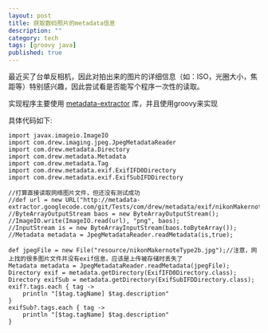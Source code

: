 ```yaml
---
layout: post
title: 获取数码照片的metadata信息
description: ""
category: tech
tags: [groovy java]
published: true
---
```


最近买了台单反相机，因此对拍出来的图片的详细信息（如：ISO，光圈大小，焦距等）特别感兴趣，因此尝试看是否能写个程序一次性的读取。

实现程序主要使用 [metadata-extractor](http://code.google.com/p/metadata-extractor/) 库，并且使用groovy来实现

具体代码如下:

    import javax.imageio.ImageIO
    import com.drew.imaging.jpeg.JpegMetadataReader
    import com.drew.metadata.Directory
    import com.drew.metadata.Metadata
    import com.drew.metadata.Tag
    import com.drew.metadata.exif.ExifIFD0Directory
    import com.drew.metadata.exif.ExifSubIFDDirectory
    
    //打算直接读取网络图片文件，但还没有测试成功
    //def url = new URL("http://metadata-extractor.googlecode.com/git/Tests/com/drew/metadata/exif/nikonMakernoteType2b.jpg")
    //ByteArrayOutputStream baos = new ByteArrayOutputStream();
    //ImageIO.write(ImageIO.read(url), "png", baos);
    //InputStream is = new ByteArrayInputStream(baos.toByteArray());
    //Metadata metadata = JpegMetadataReader.readMetadata(is,true);
    
    def jpegFile = new File("resource/nikonMakernoteType2b.jpg");//注意，网上找的很多图片文件并没有exif信息，应该是上传被存储时丢失了
    Metadata metadata = JpegMetadataReader.readMetadata(jpegFile);
    Directory exif = metadata.getDirectory(ExifIFD0Directory.class);
    Directory exifSub = metadata.getDirectory(ExifSubIFDDirectory.class);
    exif?.tags.each { tag ->
        println "[$tag.tagName] $tag.description"
    }
    exifSub?.tags.each { tag ->
        println "[$tag.tagName] $tag.description"
    }